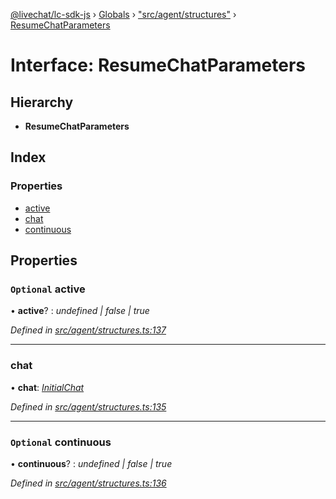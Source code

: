 [@livechat/lc-sdk-js](../README.md) › [Globals](../globals.md) › ["src/agent/structures"](../modules/_src_agent_structures_.md) › [ResumeChatParameters](_src_agent_structures_.resumechatparameters.md)

# Interface: ResumeChatParameters

## Hierarchy

* **ResumeChatParameters**

## Index

### Properties

* [active](_src_agent_structures_.resumechatparameters.md#optional-active)
* [chat](_src_agent_structures_.resumechatparameters.md#chat)
* [continuous](_src_agent_structures_.resumechatparameters.md#optional-continuous)

## Properties

### `Optional` active

• **active**? : *undefined | false | true*

*Defined in [src/agent/structures.ts:137](https://github.com/livechat/lc-sdk-js/blob/21d7a55/src/agent/structures.ts#L137)*

___

###  chat

• **chat**: *[InitialChat](_src_objects_index_.initialchat.md)*

*Defined in [src/agent/structures.ts:135](https://github.com/livechat/lc-sdk-js/blob/21d7a55/src/agent/structures.ts#L135)*

___

### `Optional` continuous

• **continuous**? : *undefined | false | true*

*Defined in [src/agent/structures.ts:136](https://github.com/livechat/lc-sdk-js/blob/21d7a55/src/agent/structures.ts#L136)*
